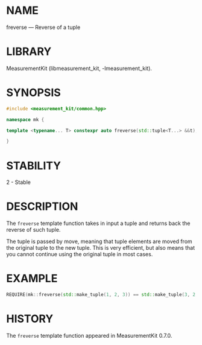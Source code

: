 # NAME
freverse &mdash; Reverse of a tuple

# LIBRARY
MeasurementKit (libmeasurement_kit, -lmeasurement_kit).

# SYNOPSIS
```C++
#include <measurement_kit/common.hpp>

namespace mk {

template <typename... T> constexpr auto freverse(std::tuple<T...> &&t);

}
```

# STABILITY

2 - Stable

# DESCRIPTION

The `freverse` template function takes in input a tuple and returns
back the reverse of such tuple.

The tuple is passed by move, meaning that tuple elements are moved from
the original tuple to the new tuple. This is very efficient, but also means
that you cannot continue using the original tuple in most cases.

# EXAMPLE

```C++
REQUIRE(mk::freverse(std::make_tuple(1, 2, 3)) == std::make_tuple(3, 2, 1));
```

# HISTORY

The `freverse` template function appeared in MeasurementKit 0.7.0.
